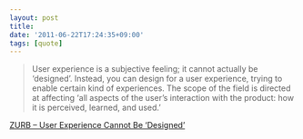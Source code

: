 ```yaml
---
layout: post
title:
date: '2011-06-22T17:24:35+09:00'
tags: [quote]
---
```


> User experience is a subjective feeling; it cannot actually be ‘designed’. Instead, you can design for a user experience, trying to enable certain kind of experiences. The scope of the field is directed at affecting ‘all aspects of the user’s interaction with the product: how it is perceived, learned, and used.’

[ZURB – User Experience Cannot Be ‘Designed’](http://www.zurb.com/article/655/user-experience-cannot-be-designed)

